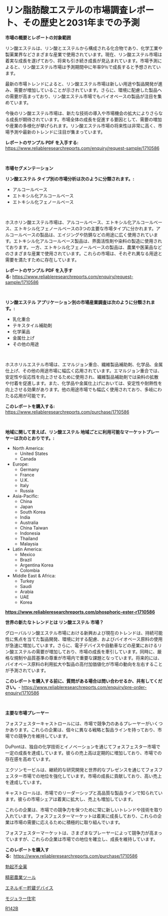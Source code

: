 <p><h1>リン脂肪酸エステルの市場調査レポート、その歴史と2031年までの予測</h1></p><p><strong>市場の概要とレポートの対象範囲</strong></p>
<p><p>リン酸エステルは、リン酸とエステルから構成される化合物であり、化学工業や製薬業界などさまざまな産業で使用されています。現在、リン酸エステル市場は着実な成長を遂げており、将来も引き続き成長が見込まれています。市場予測によると、リン酸エステル市場は予測期間中に年率9％で成長すると予想されています。</p><p>最新の市場トレンドによると、リン酸エステル市場は新しい用途や製品開発が進み、需要が増加していることが示されています。さらに、環境に配慮した製品への需要が高まっており、リン酸エステル市場でもバイオベースの製品が注目を集めています。</p><p>今後のリン酸エステル市場は、新たな技術の導入や市場機会の拡大によりさらなる成長が期待されています。市場全体の成長を促進する要因として、需要の増加や産業の多様化が挙げられます。リン酸エステル市場の将来性は非常に高く、市場予測や最新のトレンドに注目が集まっています。</p></p>
<p><strong>レポートのサンプル PDF を入手する:</strong> <a href="https://www.reliableresearchreports.com/enquiry/request-sample/1710586">https://www.reliableresearchreports.com/enquiry/request-sample/1710586</a></p>
<p>&nbsp;</p>
<p><strong>市場セグメンテーション</strong></p>
<p><strong>リン酸エステル タイプ別の市場分析は次のように分類されます。:</strong></p>
<p><ul><li>アルコールベース</li><li>エトキシル化アルコールベース</li><li>エトキシル化フェノールベース</li></ul></p>
<p>&nbsp;</p>
<p><p>ホスホリン酸エステル市場は、アルコールベース、エトキシル化アルコールベース、エトキシル化フェノールベースの3つの主要な市場タイプに分かれます。アルコールベースの製品は、エイジングや防錆などの用途に広く使用されています。エトキシル化アルコールベース製品は、界面活性剤や染料の製造に使用されております。一方、エトキシル化フェノールベースの製品は、農業や医薬品などのさまざまな産業で使用されています。これらの市場は、それぞれ異なる用途と需要を満たすために存在しています。</p></p>
<p><strong>レポートのサンプル PDF を入手する:</strong>&nbsp;<a href="https://www.reliableresearchreports.com/enquiry/request-sample/1710586">https://www.reliableresearchreports.com/enquiry/request-sample/1710586</a></p>
<p>&nbsp;</p>
<p><strong> リン酸エステル アプリケーション別の市場産業調査は次のように分類されます。:</strong></p>
<p><ul><li>乳化重合</li><li>テキスタイル補助剤</li><li>化学薬品</li><li>金属仕上げ</li><li>その他の用途</li></ul></p>
<p>&nbsp;</p>
<p><p>ホスホリルエステル市場は、エマルジョン重合、繊維製品補助剤、化学品、金属仕上げ、その他の用途市場に幅広く応用されています。エマルジョン重合では、安定性や反応性を向上させるために使用され、繊維製品補助剤では染料の拡散や付着を促進します。また、化学品や金属仕上げにおいては、安定性や耐熱性を向上させる効果があります。他の用途市場でも幅広く使用されており、多岐にわたる応用が可能です。</p></p>
<p><strong>このレポートを購入する:</strong>&nbsp; <a href="https://www.reliableresearchreports.com/purchase/1710586">https://www.reliableresearchreports.com/purchase/1710586</a></p>
<p>&nbsp;</p>
<p><strong>地域に関して言えば、リン酸エステル 地域ごとに利用可能なマーケットプレーヤーは次のとおりです。:</strong></p>
<p><ul>
    <li>
        North America:
        <ul>
            <li>United States</li>
            <li>Canada</li>
        </ul>
    </li>
    <li>
        Europe:
        <ul>
            <li>Germany</li>
            <li>France</li>
            <li>U.K.</li>
            <li>Italy</li>
            <li>Russia</li>
        </ul>
    </li>
    <li>
        Asia-Pacific:
        <ul>
            <li>China</li>
            <li>Japan</li>
            <li>South Korea</li>
            <li>India</li>
            <li>Australia</li>
            <li>China Taiwan</li>
            <li>Indonesia</li>
            <li>Thailand</li>
            <li>Malaysia</li>
        </ul>
    </li>
    <li>
        Latin America:
        <ul>
            <li>Mexico</li>
            <li>Brazil</li>
            <li>Argentina Korea</li>
            <li>Colombia</li>
        </ul>
    </li>
    <li>
        Middle East & Africa:
        <ul>
            <li>Turkey</li>
            <li>Saudi</li>
            <li>Arabia</li>
            <li>UAE</li>
            <li>Korea</li>
        </ul>
    </li>
    </ul></p>
<p><strong><a href="https://www.reliableresearchreports.com/phosphoric-ester-r1710586">https://www.reliableresearchreports.com/phosphoric-ester-r1710586</a></strong>&nbsp;</p>
<p><strong>世界の新たなトレンドとは リン酸エステル 市場？</strong></p>
<p><p>グローバルリン酸エステル市場における新興および現在のトレンドは、持続可能性に焦点を当てた製品開発、環境に対する配慮、およびバイオベース原料の使用が急速に増加しています。さらに、電子デバイスや自動車などの産業におけるリン酸エステルの需要が増加しており、市場の成長を牽引しています。同時に、厳格な規制や品質基準の尊重が市場内で重要な課題となっています。将来的には、バイオベース原料の利用拡大や製品の高付加価値化が市場の動向を左右することが予測されています。</p></p>
<p><strong>このレポートを購入する前に、質問がある場合は問い合わせるか、共有してください。</strong>- <a href="https://www.reliableresearchreports.com/enquiry/pre-order-enquiry/1710586">https://www.reliableresearchreports.com/enquiry/pre-order-enquiry/1710586</a></p>
<p>&nbsp;</p>
<p><strong>主要な市場プレーヤー</strong></p>
<p><p>フォスフェスターキャストロールには、市場で競争力のあるプレーヤーがいくつかあります。これらの企業は、個々に異なる戦略と製品ラインを持っており、市場での競争力を維持しています。</p><p>DuPontは、独自の化学技術とイノベーションを通じてフォスフェスター市場で一定の成長を達成しています。彼らの売上高は定期的に増加しており、市場での存在感を高めています。</p><p>エクソンモービルは、継続的な研究開発と世界的なプレゼンスを通じてフォスフェスター市場での地位を強化しています。市場の成長に貢献しており、高い売上を達成しています。</p><p>キャストロールは、市場でのリーダーシップと高品質な製品ラインで知られています。彼らの市場シェアは着実に拡大し、売上も増加しています。</p><p>これらの企業は、市場での競争力を保つために常に新しいトレンドや技術を取り入れています。フォスフェスターマーケットは着実に成長しており、これらの企業は市場の需要に応えるために積極的に取り組んでいます。</p><p>フォスフェスターマーケットは、さまざまなプレーヤーによって競争力が高まっていますが、これらの企業は市場での地位を確立し、成長を維持しています。</p></p>
<p><strong>このレポートを購入する:</strong>&nbsp;&nbsp;<a href="https://www.reliableresearchreports.com/purchase/1710586">https://www.reliableresearchreports.com/purchase/1710586</a></p>
<p><p><a href="https://medium.com/@tigerprawn1996/%E5%8B%83%E8%B5%B7%E4%B8%8D%E5%85%A8%E6%B2%BB%E7%99%82%E8%96%AC%E3%81%AE%E5%B8%82%E5%A0%B4%E3%81%AF-%E5%B8%82%E5%A0%B4%E3%82%B7%E3%82%A7%E3%82%A2-%E3%82%B5%E3%82%A4%E3%82%BA-2031%E5%B9%B4%E3%81%BE%E3%81%A7%E3%81%AE%E4%BA%88%E6%B8%AC%E3%81%AB%E7%84%A6%E7%82%B9%E3%82%92%E5%BD%93%E3%81%A6%E3%81%A6%E3%81%84%E3%81%BE%E3%81%99-d884ac444950">勃起不全薬</a></p><p><a href="https://github.com/laurenreichert/Market-Research-Report-List-1/blob/main/200994521360.md">精密農業ツール</a></p><p><a href="https://github.com/RodHoppe07/Market-Research-Report-List-1/blob/main/588205721361.md">エネルギー貯蔵デバイス</a></p><p><a href="https://medium.com/@roachbrenda/%E3%83%A2%E3%82%B8%E3%83%A5%E3%83%A9%E3%83%BC%E3%83%9B%E3%83%BC%E3%83%A0%E5%B8%82%E5%A0%B4-%E5%B8%82%E5%A0%B4%E3%82%B7%E3%82%A7%E3%82%A2-%E5%B8%82%E5%A0%B4%E5%8B%95%E5%90%91-%E5%B0%86%E6%9D%A5%E3%81%AE%E6%88%90%E9%95%B7%E3%82%92%E6%8E%A2%E3%82%8B-32289443ef71">モジュラー住宅</a></p><p><a href="https://medium.com/@guyeichert86/r142b-%EC%8B%9C%EC%9E%A5-%EC%84%B1%EA%B3%B5%EC%A0%81%EC%9D%B8-%EB%B9%84%EC%A6%88%EB%8B%88%EC%8A%A4-%EC%A0%84%EB%9E%B5-%EC%98%88%EC%B8%A1%EC%9D%80-2031%EB%85%84%EA%B9%8C%EC%A7%80-%EC%A7%80%EC%86%8D%EB%90%A0-%EA%B2%83%EC%9D%B4%EB%8B%A4-e684fbe059cd">R142B</a></p></p>